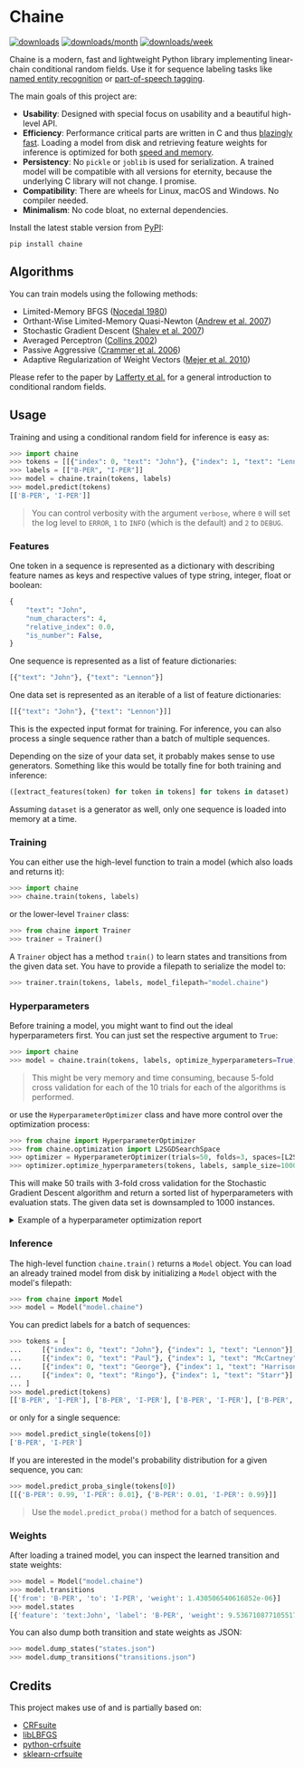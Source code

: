 # Chaine

[![downloads](https://static.pepy.tech/personalized-badge/chaine?period=total&units=international_system&left_color=black&right_color=black&left_text=downloads)](https://pepy.tech/project/chaine)
[![downloads/month](https://static.pepy.tech/personalized-badge/chaine?period=month&units=abbreviation&left_color=black&right_color=black&left_text=downloads/month)](https://pepy.tech/project/chaine)
[![downloads/week](https://static.pepy.tech/personalized-badge/chaine?period=week&units=abbreviation&left_color=black&right_color=black&left_text=downloads/week)](https://pepy.tech/project/chaine)

Chaine is a modern, fast and lightweight Python library implementing linear-chain conditional random fields. Use it for sequence labeling tasks like [named entity recognition](https://en.wikipedia.org/wiki/Named-entity_recognition) or [part-of-speech tagging](https://en.wikipedia.org/wiki/Part-of-speech_tagging).

The main goals of this project are:

- **Usability**: Designed with special focus on usability and a beautiful high-level API.
- **Efficiency**: Performance critical parts are written in C and thus [blazingly fast](http://www.chokkan.org/software/crfsuite/benchmark.html). Loading a model from disk and retrieving feature weights for inference is optimized for both [speed and memory](http://www.chokkan.org/software/cqdb/).
- **Persistency**: No `pickle` or `joblib` is used for serialization. A trained model will be compatible with all versions for eternity, because the underlying C library will not change. I promise.
- **Compatibility**: There are wheels for Linux, macOS and Windows. No compiler needed.
- **Minimalism**: No code bloat, no external dependencies.

Install the latest stable version from [PyPI](https://pypi.org/project/chaine):

```
pip install chaine
```

## Algorithms

You can train models using the following methods:

- Limited-Memory BFGS ([Nocedal 1980](https://www.jstor.org/stable/2006193))
- Orthant-Wise Limited-Memory Quasi-Newton ([Andrew et al. 2007](https://www.microsoft.com/en-us/research/publication/scalable-training-of-l1-regularized-log-linear-models/))
- Stochastic Gradient Descent ([Shalev et al. 2007](https://www.google.com/url?q=https://www.cs.huji.ac.il/~shais/papers/ShalevSiSr07.pdf))
- Averaged Perceptron ([Collins 2002](https://aclanthology.org/W02-1001.pdf))
- Passive Aggressive ([Crammer et al. 2006](https://jmlr.csail.mit.edu/papers/v7/crammer06a.html))
- Adaptive Regularization of Weight Vectors ([Mejer et al. 2010](https://aclanthology.org/D10-1095.pdf))

Please refer to the paper by [Lafferty et al.](https://repository.upenn.edu/cgi/viewcontent.cgi?article=1162&context=cis_papers) for a general introduction to conditional random fields.

## Usage

Training and using a conditional random field for inference is easy as:

```python
>>> import chaine
>>> tokens = [[{"index": 0, "text": "John"}, {"index": 1, "text": "Lennon"}]]
>>> labels = [["B-PER", "I-PER"]]
>>> model = chaine.train(tokens, labels)
>>> model.predict(tokens)
[['B-PER', 'I-PER']]
```

> You can control verbosity with the argument `verbose`, where `0` will set the log level to `ERROR`, `1` to `INFO` (which is the default) and `2` to `DEBUG`.

### Features

One token in a sequence is represented as a dictionary with describing feature names as keys and respective values of type string, integer, float or boolean:

```python
{
    "text": "John",
    "num_characters": 4,
    "relative_index": 0.0,
    "is_number": False,
}
```

One sequence is represented as a list of feature dictionaries:

```python
[{"text": "John"}, {"text": "Lennon"}]
```

One data set is represented as an iterable of a list of feature dictionaries:

```python
[[{"text": "John"}, {"text": "Lennon"}]]
```

This is the expected input format for training. For inference, you can also process a single sequence rather than a batch of multiple sequences.

Depending on the size of your data set, it probably makes sense to use generators. Something like this would be totally fine for both training and inference:

```python
([extract_features(token) for token in tokens] for tokens in dataset)
```

Assuming `dataset` is a generator as well, only one sequence is loaded into memory at a time.

### Training

You can either use the high-level function to train a model (which also loads and returns it):

```python
>>> import chaine
>>> chaine.train(tokens, labels)
```

or the lower-level `Trainer` class:

```python
>>> from chaine import Trainer
>>> trainer = Trainer()
```

A `Trainer` object has a method `train()` to learn states and transitions from the given data set. You have to provide a filepath to serialize the model to:

```python
>>> trainer.train(tokens, labels, model_filepath="model.chaine")
```

### Hyperparameters

Before training a model, you might want to find out the ideal hyperparameters first. You can just set the respective argument to `True`:

```python
>>> import chaine
>>> model = chaine.train(tokens, labels, optimize_hyperparameters=True)
```

> This might be very memory and time consuming, because 5-fold cross validation for each of the 10 trials for each of the algorithms is performed.

or use the `HyperparameterOptimizer` class and have more control over the optimization process:

```python
>>> from chaine import HyperparameterOptimizer
>>> from chaine.optimization import L2SGDSearchSpace
>>> optimizer = HyperparameterOptimizer(trials=50, folds=3, spaces=[L2SGDSearchSpace()])
>>> optimizer.optimize_hyperparameters(tokens, labels, sample_size=1000)
```

This will make 50 trails with 3-fold cross validation for the Stochastic Gradient Descent algorithm and return a sorted list of hyperparameters with evaluation stats. The given data set is downsampled to 1000 instances.

<details>
<summary>Example of a hyperparameter optimization report</summary>

```json
[
    {
        "hyperparameters": {
            "algorithm": "lbfgs",
            "min_freq": 0,
            "all_possible_states": true,
            "all_possible_transitions": true,
            "num_memories": 8,
            "c1": 0.9,
            "c2": 0.31,
            "epsilon": 0.00011,
            "period": 17,
            "delta": 0.00051,
            "linesearch": "Backtracking",
            "max_linesearch": 31
        },
        "stats": {
            "mean_precision": 0.4490952380952381,
            "stdev_precision": 0.16497993418839532,
            "mean_recall": 0.4554858934169279,
            "stdev_recall": 0.20082402876210334,
            "mean_f1": 0.45041435392087253,
            "stdev_f1": 0.17914435056760908,
            "mean_time": 0.3920876979827881,
            "stdev_time": 0.0390961164333519
        }
    },
    {
        "hyperparameters": {
            "algorithm": "lbfgs",
            "min_freq": 5,
            "all_possible_states": true,
            "all_possible_transitions": false,
            "num_memories": 9,
            "c1": 1.74,
            "c2": 0.09,
            "epsilon": 0.0008600000000000001,
            "period": 1,
            "delta": 0.00045000000000000004,
            "linesearch": "StrongBacktracking",
            "max_linesearch": 34
        },
        "stats": {
            "mean_precision": 0.4344436335328176,
            "stdev_precision": 0.15542689556199216,
            "mean_recall": 0.4385174258109041,
            "stdev_recall": 0.19873733310765845,
            "mean_f1": 0.43386496201052716,
            "stdev_f1": 0.17225578421967264,
            "mean_time": 0.12209572792053222,
            "stdev_time": 0.0236177196325414
        }
    },
    {
        "hyperparameters": {
            "algorithm": "lbfgs",
            "min_freq": 2,
            "all_possible_states": true,
            "all_possible_transitions": true,
            "num_memories": 1,
            "c1": 0.91,
            "c2": 0.4,
            "epsilon": 0.0008400000000000001,
            "period": 13,
            "delta": 0.00018,
            "linesearch": "MoreThuente",
            "max_linesearch": 43
        },
        "stats": {
            "mean_precision": 0.41963433149859447,
            "stdev_precision": 0.16363544501259455,
            "mean_recall": 0.4331173486012196,
            "stdev_recall": 0.21344965207006913,
            "mean_f1": 0.422038027332145,
            "stdev_f1": 0.18245844823319127,
            "mean_time": 0.2586916446685791,
            "stdev_time": 0.04341208573100539
        }
    },
    {
        "hyperparameters": {
            "algorithm": "l2sgd",
            "min_freq": 5,
            "all_possible_states": true,
            "all_possible_transitions": true,
            "c2": 1.68,
            "period": 2,
            "delta": 0.00047000000000000004,
            "calibration_eta": 0.0006900000000000001,
            "calibration_rate": 2.9000000000000004,
            "calibration_samples": 1400,
            "calibration_candidates": 25,
            "calibration_max_trials": 23
        },
        "stats": {
            "mean_precision": 0.2571428571428571,
            "stdev_precision": 0.43330716823151716,
            "mean_recall": 0.01,
            "stdev_recall": 0.022360679774997897,
            "mean_f1": 0.01702127659574468,
            "stdev_f1": 0.038060731531911314,
            "mean_time": 0.15442829132080077,
            "stdev_time": 0.051750737506044905
        }
    }
]
```
</details>

### Inference

The high-level function `chaine.train()` returns a `Model` object. You can load an already trained model from disk by initializing a `Model` object with the model's filepath:

```python
>>> from chaine import Model
>>> model = Model("model.chaine")
```

You can predict labels for a batch of sequences:

```python
>>> tokens = [
...     [{"index": 0, "text": "John"}, {"index": 1, "text": "Lennon"}],
...     [{"index": 0, "text": "Paul"}, {"index": 1, "text": "McCartney"}],
...     [{"index": 0, "text": "George"}, {"index": 1, "text": "Harrison"}],
...     [{"index": 0, "text": "Ringo"}, {"index": 1, "text": "Starr"}]
... ]
>>> model.predict(tokens)
[['B-PER', 'I-PER'], ['B-PER', 'I-PER'], ['B-PER', 'I-PER'], ['B-PER', 'I-PER']]
```

or only for a single sequence:

```python
>>> model.predict_single(tokens[0])
['B-PER', 'I-PER']
```

If you are interested in the model's probability distribution for a given sequence, you can:

```python
>>> model.predict_proba_single(tokens[0])
[[{'B-PER': 0.99, 'I-PER': 0.01}, {'B-PER': 0.01, 'I-PER': 0.99}]]
```

> Use the `model.predict_proba()` method for a batch of sequences.

### Weights

After loading a trained model, you can inspect the learned transition and state weights:

```python
>>> model = Model("model.chaine")
>>> model.transitions
[{'from': 'B-PER', 'to': 'I-PER', 'weight': 1.430506540616852e-06}]
>>> model.states
[{'feature': 'text:John', 'label': 'B-PER', 'weight': 9.536710877105517e-07}, ...]
```

You can also dump both transition and state weights as JSON:

```python
>>> model.dump_states("states.json")
>>> model.dump_transitions("transitions.json")
```

## Credits

This project makes use of and is partially based on:

- [CRFsuite](https://github.com/chokkan/crfsuite)
- [libLBFGS](https://github.com/chokkan/liblbfgs)
- [python-crfsuite](https://github.com/scrapinghub/python-crfsuite)
- [sklearn-crfsuite](https://github.com/TeamHG-Memex/sklearn-crfsuite)
